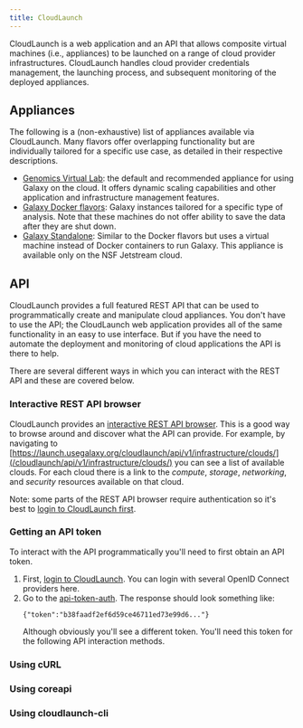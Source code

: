 ```yaml
---
title: CloudLaunch
---
```


CloudLaunch is a web application and an API that allows composite virtual
machines (i.e., appliances) to be launched on a range of cloud provider
infrastructures. CloudLaunch handles cloud provider credentials management,
the launching process, and subsequent monitoring of the deployed appliances.

## Appliances
The following is a (non-exhaustive) list of appliances available via
CloudLaunch. Many flavors offer overlapping functionality but are individually
tailored for a specific use case, as detailed in their respective descriptions.
 * [Genomics Virtual Lab](https://www.gvl.org.au/): the default and recommended
   appliance for using Galaxy on the cloud. It offers dynamic scaling
   capabilities and other application and infrastructure management features.
 * [Galaxy Docker flavors](/src/cloud/docker-flavors/index.md): Galaxy
   instances tailored for a specific type of analysis. Note that these machines
   do not offer ability to save the data after they are shut down.
 * [Galaxy Standalone](/src/cloud/jetstream/allocation/#using-api-credentials-for-cloudlaunch):
   Similar to the Docker flavors but uses a virtual machine instead of Docker
   containers to run Galaxy. This appliance is available only on the NSF
   Jetstream cloud.

## API

CloudLaunch provides a full featured REST API that can be used to
programmatically create and manipulate cloud appliances. You don't have to use
the API; the CloudLaunch web application provides all of the same functionality
in an easy to use interface. But if you have the need to automate the deployment
and monitoring of cloud applications the API is there to help.

There are several different ways in which you can interact with the REST API and
these are covered below.

### Interactive REST API browser

CloudLaunch provides an [interactive REST API
browser](https://launch.usegalaxy.org/cloudlaunch/api/v1/). This is a good way
to browse around and discover what the API can provide. For example, by
navigating to
[https://launch.usegalaxy.org/cloudlaunch/api/v1/infrastructure/clouds/](/cloudlaunch/api/v1/infrastructure/clouds/)
you can see a list of available clouds. For each cloud there is a link to the
*compute*, *storage*, *networking*, and *security* resources available on that
cloud.

Note: some parts of the REST API browser require authentication so it's best to
[login to CloudLaunch first](https://launch.usegalaxy.org/login).

### Getting an API token

To interact with the API programmatically you'll need to first obtain an API
token.

1. First, [login to CloudLaunch](https://launch.usegalaxy.org/login). You can
login with several OpenID Connect providers here.
2. Go to the
[api-token-auth](https://launch.usegalaxy.org/cloudlaunch/api/v1/auth/api-token-auth/).
The response should look something like:
    ```
    {"token":"b38faadf2ef6d59ce46711ed73e99d6..."}
    ```
    Although obviously you'll see a different token. You'll need this token for the following API interaction methods.


### Using cURL

### Using coreapi

### Using cloudlaunch-cli

